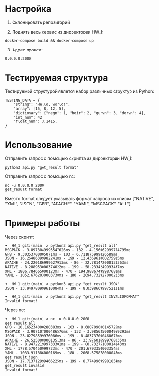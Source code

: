 
# Настройка

1) Склонировать репозиторий

2) Поднять весь сервис из дирректории HW_1:
```
docker-compose build && docker-compose up
```

3) Адрес прокси:
```
0.0.0.0:2000
```

# Тестируемая структура

Тестируемой структурой явлется набор различных структур из Python:
```
TESTING_DATA = {
    "string": "Hello, world!",
    "array": [15, 8, 12, 5],
    "dictionary": {"negn": 1, "hoir": 2, "gurvn": 3, "dorvn": 4},
    "int_num": 42,
    "float_num": 3.1415,
}
```

# Использование


Отправить запрос с помощью скрипта из дирректории HW_1: 
```
python3 api.py "get_result format"
```

Отправить запрос с помощью nc:

```
nc -u 0.0.0.0 2000
get_result format
```

Вместо format следует указывать формат запроса из списка ["NATIVE", "XML", "JSON", "GPB", "APACHE", "YAML", "MSGPACK", "ALL"]

# Примеры работы

Через скрипт:

```
➜  HW_1 git:(main) ✗ python3 api.py "get_result all"
MSGPACK - 3.8973049995547626ms - 132 - 4.156062999754795ms
GPB - 9.30353700005071ms - 103 - 6.711875999826589ms
JSON - 16.26486399982241ms - 199 - 12.436961000275915ms
APACHE - 24.220186999627913ms - 86 - 22.781472000133363ms
NATIVE - 8.288953000374022ms - 199 - 58.2334249993437ms
XML - 1806.784665000123ms - 470 - 194.98867499987682ms
YAML - 1052.6762030003738ms - 180 - 2094.732927000223ms

➜  HW_1 git:(main) ✗ python3 api.py "get_result JSON"
JSON - 13.949780999610084ms - 199 - 8.039866999752121ms

➜  HW_1 git:(main) ✗ python3 api.py "get_result INVALIDFORMAT"
Invalid format!
```

Через nc:

```
➜  HW_1 git:(main) ✗ nc -u 0.0.0.0 2000
get_result all
GPB - 10.166234000280383ms - 103 - 8.680709000145725ms
MSGPACK - 3.907107000486576ms - 132 - 3.9856250004959293ms
JSON - 23.02798599976086ms - 199 - 8.483737000460678ms
APACHE - 26.52500800013513ms - 86 - 23.976016999768035ms
NATIVE - 8.947221999733301ms - 199 - 80.73275100014143ms
XML - 1778.570450999723ms - 470 - 201.6793350003354ms
YAML - 1033.911886000169ms - 180 - 2068.575878000047ms
get_result json
JSON - 17.713712999466225ms - 199 - 8.77499699981854ms
get_result invalid      
Invalid format!
```



